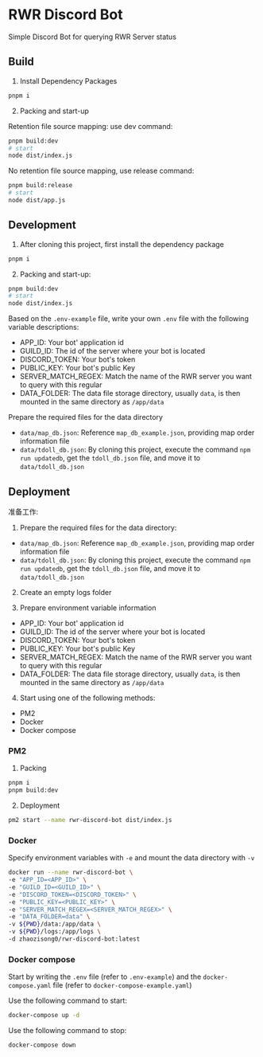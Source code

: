 # RWR Discord Bot

Simple Discord Bot for querying RWR Server status

## Build

1. Install Dependency Packages

```sh
pnpm i
```

2. Packing and start-up

Retention file source mapping: use dev command:

```sh
pnpm build:dev
# start
node dist/index.js
```

No retention file source mapping, use release command:
```sh
pnpm build:release
# start
node dist/app.js
```

## Development

1. After cloning this project, first install the dependency package

```sh
pnpm i
```

2. Packing and start-up:

```sh
pnpm build:dev
# start
node dist/index.js
```

Based on the `.env-example` file, write your own `.env` file with the following variable descriptions:

- APP_ID: Your bot' application id
- GUILD_ID: The id of the server where your bot is located
- DISCORD_TOKEN: Your bot's token
- PUBLIC_KEY: Your bot's public Key
- SERVER_MATCH_REGEX: Match the name of the RWR server you want to query with this regular
- DATA_FOLDER: The data file storage directory, usually `data`, is then mounted in the same directory as `/app/data`

Prepare the required files for the data directory

- `data/map_db.json`: Reference `map_db_example.json`, providing map order information file
- `data/tdoll_db.json`: By cloning this project, execute the command `npm run updatedb`, get the `tdoll_db.json` file, and move it to `data/tdoll_db.json`

## Deployment

准备工作:

1. Prepare the required files for the data directory:

- `data/map_db.json`: Reference `map_db_example.json`, providing map order information file
- `data/tdoll_db.json`: By cloning this project, execute the command `npm run updatedb`, get the `tdoll_db.json` file, and move it to `data/tdoll_db.json`

2. Create an empty logs folder

3. Prepare environment variable information

- APP_ID: Your bot' application id
- GUILD_ID: The id of the server where your bot is located
- DISCORD_TOKEN: Your bot's token
- PUBLIC_KEY: Your bot's public Key
- SERVER_MATCH_REGEX: Match the name of the RWR server you want to query with this regular
- DATA_FOLDER: The data file storage directory, usually `data`, is then mounted in the same directory as `/app/data`

4. Start using one of the following methods:

- PM2
- Docker
- Docker compose

### PM2

1. Packing

```sh
pnpm i
pnpm build:dev
```

2. Deployment

```sh
pm2 start --name rwr-discord-bot dist/index.js
```

### Docker

Specify environment variables with `-e` and mount the data directory with `-v`

```sh
docker run --name rwr-discord-bot \
-e "APP_ID=<APP_ID>" \
-e "GUILD_ID=<GUILD_ID>" \
-e "DISCORD_TOKEN=<DISCORD_TOKEN>" \
-e "PUBLIC_KEY=<PUBLIC_KEY>" \
-e "SERVER_MATCH_REGEX=<SERVER_MATCH_REGEX>" \
-e "DATA_FOLDER=data" \
-v ${PWD}/data:/app/data \
-v ${PWD}/logs:/app/logs \
-d zhaozisong0/rwr-discord-bot:latest
```

### Docker compose

Start by writing the `.env` file (refer to `.env-example`) and the `docker-compose.yaml` file (refer to `docker-compose-example.yaml`)

Use the following command to start:

```sh
docker-compose up -d
```

Use the following command to stop:

```sh
docker-compose down
```
